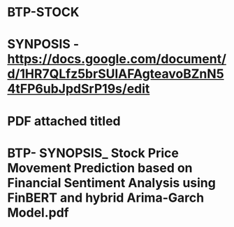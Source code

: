 # BTP-STOCK

# SYNPOSIS - https://docs.google.com/document/d/1HR7QLfz5brSUlAFAgteavoBZnN54tFP6ubJpdSrP19s/edit
# PDF attached titled 
# BTP- SYNOPSIS_ Stock Price Movement Prediction based on Financial Sentiment Analysis using FinBERT and hybrid Arima-Garch Model.pdf
